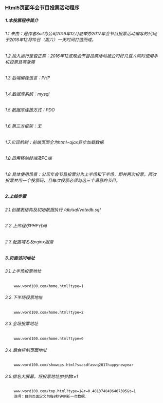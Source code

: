 ### Html5页面年会节目投票活动程序
##### 1.本投票程序简介
###### 1.1.来由：是作者Sail为公司2016年12月底举办2017年会节目投票活动编写的代码,于2016年12月10日（周六）一天时间打造而成。
###### 1.2.投入运行是否正常：2016年12底晚会节目投票活动被公司好几百人同时使用手机投票且零故障
###### 1.3.后端编程语言：PHP
###### 1.4.数据库系统：mysql
###### 1.5.数据库连接方式：PDO
###### 1.6.第三方框架：无
###### 1.7.实现机制：前端页面全为html+ajax异步加载数据
###### 1.8.适用移动终端及PC端
###### 1.8.具体使用场景：公司年会节目投票分为上半场和下半场，即共两次投票，两次投票共用一个投票码，且每次投票必须勾选三个满意的节目。
##### 2.上线步骤
###### 2.1.创建表结构及初始数据执行./db/sql/votedb.sql
###### 2.2.上传程序PHP代码
###### 2.3.配置域名及nginx服务
##### 3.页面访问地址
###### 3.1.上半场投票地址
		www.word100.com/home.html?type=1
###### 3.2.下半场投票地址
		www.word100.com/home.html?type=2
###### 3.3.全场投票地址
		www.word100.com/home.html?type=0		
###### 3.4.后台控制页面地址		
		www.word100.com/showops.html?s=asdfaswq2017happynewyear
###### 3.5.排名大屏幕，将投票地址加参数t=1
		www.word100.com/top.html?type=1&r=0.4813740496407395&t=1
		说明：目前页面定义为每8秒钟刷新一次数据.
